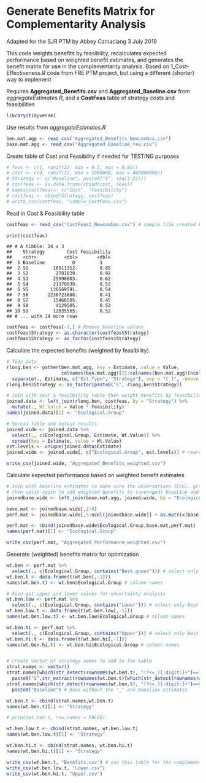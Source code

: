 Generate Benefits Matrix for Complementarity Analysis
================
Adapted for the SJR PTM by Abbey Camaclang
3 July 2019

This code weights benefits by feasibility, recalculates expected performance based on weighted benefit estimates, and generates the benefit matrix for use in the complementarity analysis. Based on 1\_Cost-Effectiveness.R code from FRE PTM project, but using a different (shorter) way to implement

Requires **Aggregated\_Benefits.csv** and **Aggregated\_Baseline.csv** from *aggregateEstimates.R*, and a **CostFeas** table of strategy costs and feasibilities

``` r
library(tidyverse)
```

Use results from *aggregateEstimates.R*

``` r
ben.mat.agg <- read_csv("Aggregated_Benefits_Newcombos.csv")
base.mat.agg <- read_csv("Aggregated_Baseline_rev.csv")
```

Create table of Cost and Feasibility if needed for TESTING purposes

``` r
# feas <- c(1, runif(22, min = 0.5, max = 0.95))
# cost <- c(0, runif(22, min = 1000000, max = 400000000))
# Strategy <- c("Baseline", paste0("S", seq(1:22)))
# costfeas <- as.data.frame(cbind(cost, feas))
# names(costfeas)<- c("Cost", "Feasibility")
# costfeas <- cbind(Strategy, costfeas)
# write_csv(costfeas, "sample_CostFeas.csv")
```

Read in Cost & Feasibility table

``` r
costfeas <- read_csv("CostFeas2_Newcombos.csv") # sample file created by above code

print(costfeas)
```

    ## # A tibble: 24 x 3
    ##    Strategy        Cost Feasibility
    ##    <chr>          <dbl>       <dbl>
    ##  1 Baseline          0         1   
    ##  2 S1         10511312.        0.85
    ##  3 S2          2701839.        0.92
    ##  4 S3         25998803.        0.62
    ##  5 S4         21370039.        0.53
    ##  6 S5        136569591.        0.54
    ##  7 S6       2236723608.        0.41
    ##  8 S7         15466505.        0.45
    ##  9 S8          4129505.        0.52
    ## 10 S9         12635565.        0.52
    ## # ... with 14 more rows

``` r
costfeas <- costfeas[-1,] # Remove baseline values
costfeas$Strategy <- as.character(costfeas$Strategy)
costfeas$Strategy <- as_factor(costfeas$Strategy)
```

Calculate the expected benefits (weighted by feasibility)

``` r
# Tidy data
rlong.ben <- gather(ben.mat.agg, key = Estimate, value = Value, 
                    colnames(ben.mat.agg)[2]:colnames(ben.mat.agg)[ncol(ben.mat.agg)]) %>%
  separate(., Estimate, c("Est.Type", "Strategy"), sep = "[_]", remove = FALSE)
rlong.ben$Strategy <- as_factor(paste0("S", rlong.ben$Strategy))

# Join with cost & feasibility table then weight benefits by feasibility
joined.data <- left_join(rlong.ben, costfeas, by = "Strategy") %>%
  mutate(., Wt.Value = Value * Feasibility)
names(joined.data)[1] <- "Ecological.Group"

# Spread table and output results
joined.wide <- joined.data %>%
  select(., c(Ecological.Group, Estimate, Wt.Value)) %>%
  spread(key = Estimate, value = Wt.Value)
est.levels <- unique(joined.data$Estimate)
joined.wide <- joined.wide[, c("Ecological.Group", est.levels)] # rearranges columns so strategies are in the correct order

write_csv(joined.wide, "Aggregated_Benefits_weighted.csv")
```

Calculate expected performance based on weighted benefit estimates

``` r
# Join with baseline estimates to make sure the observations (Ecol. groups) line up correctly
# then split again to add weighted benefits to (averaged) baseline and get the expected performance
joinedbase.wide <- left_join(base.mat.agg, joined.wide, by = "Ecological.Group") 

base.mat <- joinedbase.wide[,2:4]
perf.mat <- joinedbase.wide[,5:ncol(joinedbase.wide)] + as.matrix(base.mat)

perf.mat <- cbind(joinedbase.wide$Ecological.Group,base.mat,perf.mat)
names(perf.mat)[1] <- "Ecological.Group"

write_csv(perf.mat, "Aggregated_Performance_weighted.csv")
```

Generate (weighted) benefits matrix for optimization

``` r
wt.ben <- perf.mat %>%
  select(., c(Ecological.Group, contains("Best.guess"))) # select only Best Guess estimates from perf.mat
wt.ben.t <- data.frame(t(wt.ben[,-1]))
names(wt.ben.t) <- wt.ben$Ecological.Group # column names

# Also get upper and lower values for uncertainty analysis
wt.ben.low <- perf.mat %>%
  select(., c(Ecological.Group, contains("Lower"))) # select only Best Guess estimates from perf.mat
wt.ben.low.t <- data.frame(t(wt.ben.low[,-1]))
names(wt.ben.low.t) <- wt.ben.low$Ecological.Group # column names

wt.ben.hi <- perf.mat %>%
  select(., c(Ecological.Group, contains("Upper"))) # select only Best Guess estimates from perf.mat
wt.ben.hi.t <- data.frame(t(wt.ben.hi[,-1]))
names(wt.ben.hi.t) <- wt.ben.hi$Ecological.Group # column names


# Create vector of strategy names to add to the table
strat.names <- vector()
strat.names[which(str_detect(rownames(wt.ben.t), "(?<=_)[:digit:]+")==1)] <- 
  paste0("S",str_extract(rownames(wt.ben.t)[which(str_detect(rownames(wt.ben.t), "(?<=_)[:digit:]+")==1)], "(?<=_)[:digit:]+"))
strat.names[which(str_detect(rownames(wt.ben.t), "(?<=_)[:digit:]+")==0)] <- 
  paste0("Baseline") # Rows without the "_" are Baseline estimates

wt.ben.t <- cbind(strat.names,wt.ben.t)
names(wt.ben.t)[1] <- "Strategy"

# print(wt.ben.t, row.names = FALSE)

wt.ben.low.t <- cbind(strat.names, wt.ben.low.t)
names(wt.ben.low.t)[1] <- "Strategy"

wt.ben.hi.t <- cbind(strat.names, wt.ben.hi.t)
names(wt.ben.hi.t)[1] <- "Strategy"

write_csv(wt.ben.t, "Benefits.csv") # use this table for the complementarity analysis
write_csv(wt.ben.low.t, "Lower.csv")
write_csv(wt.ben.hi.t, "Upper.csv")
```

